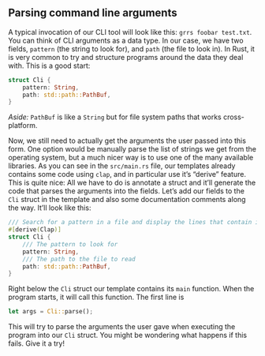 ## Parsing command line arguments

A typical invocation of our CLI tool will look like this:
`grrs foobar test.txt`.
You can think of CLI arguments as a data type.
In our case, we have two fields,
`pattern` (the string to look for),
and `path` (the file to look in).
In Rust, it is very common to try and structure programs around the data they deal with.
This is a good start:

```rust
struct Cli {
    pattern: String,
    path: std::path::PathBuf,
}
```

*Aside:* `PathBuf` is like a `String` but for file system paths that works cross-platform.

Now, we still need to actually get the arguments the user passed into this form.
One option would be manually parse the list of strings we get from the operating system,
but a much nicer way is to use one of the many available libraries.
As you can see in the `src/main.rs` file,
our templates already contains some code using `clap`,
and in particular use it’s “derive” feature.
This is quite nice:
All we have to do is annotate a struct and it’ll generate the code that parses the arguments into the fields.
Let’s add our fields to the `Cli` struct in the template 
and also some documentation comments along the way.
It’ll look like this:

```rust
/// Search for a pattern in a file and display the lines that contain it.
#[derive(Clap)]
struct Cli {
    /// The pattern to look for
    pattern: String,
    /// The path to the file to read
    path: std::path::PathBuf,
}
```

Right below the `Cli` struct our template contains its `main` function.
When the program starts, it will call this function.
The first line is

```rust
let args = Cli::parse();
```

This will try to parse the arguments the user gave when executing the program into our `Cli` struct.
You might be wondering what happens if this fails.
Give it a try!
